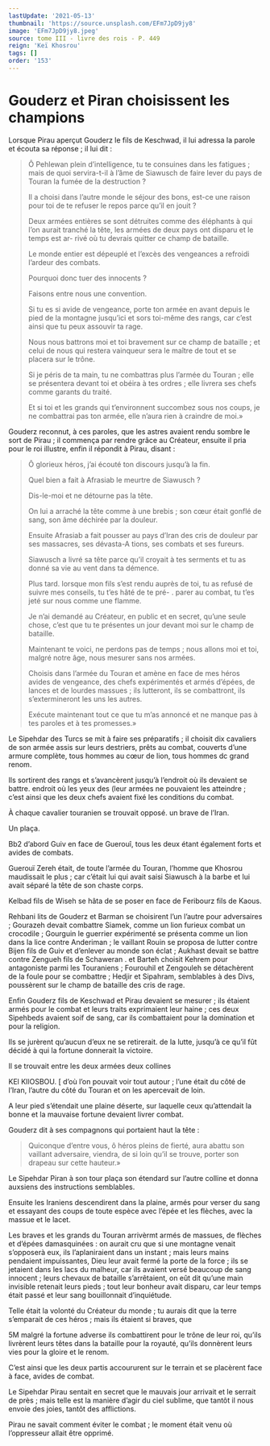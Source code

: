```yaml
---
lastUpdate: '2021-05-13'
thumbnail: 'https://source.unsplash.com/EFm7JpD9jy8'
image: 'EFm7JpD9jy8.jpeg'
source: tome III - livre des rois - P. 449
reign: 'Keï Khosrou'
tags: []
order: '153'
---
```


# Gouderz et Piran choisissent les champions

Lorsque Pirau aperçut Gouderz le fils de Keschwad, il lui adressa la parole et écouta sa réponse ; il lui dit :

> Ô Pehlewan plein d’intelligence, tu te consuines dans les fatigues ; mais de quoi servira-t-il à l’âme de Siawusch de faire lever du pays de Touran la fumée de la destruction ?
>
> Il a choisi dans l’autre monde le séjour des bons, est-ce une raison pour toi de te refuser le repos parce qu’il en jouit ?
>
> Deux armées entières se sont détruites comme des éléphants à qui l’on aurait tranché la tête, les armées de deux pays ont disparu et le temps est ar-
> rivé où tu devrais quitter ce champ de bataille.
>
> Le monde entier est dépeuplé et l’excès des vengeances a refroidi l’ardeur des combats.
>
> Pourquoi donc tuer des innocents ?
>
> Faisons entre nous une convention.
>
> Si tu es si avide de vengeance, porte ton armée en avant depuis le pied de la montagne jusqu’ici et sors toi-même des rangs, car c’est ainsi que tu peux assouvir ta rage.
>
> Nous nous battrons moi et toi bravement sur ce champ de bataille ; et celui de nous qui restera vainqueur sera le maître de tout et se placera sur le trône.
>
> Si je péris de ta main, tu ne combattras plus l’armée du Touran ; elle se présentera devant toi et obéira à tes ordres ; elle livrera ses chefs comme garants du traité.
>
> Et si toi et les grands qui t’environnent succombez sous nos coups, je ne combattrai pas ton armée, elle n’aura rien à craindre de moi.»

Gouderz reconnut, à ces paroles, que les astres avaient rendu sombre le sort de Pirau ; il commença par rendre grâce au Créateur, ensuite il pria pour le roi illustre, enfin il répondit à Pirau, disant :

> Ô glorieux héros, j’ai écouté ton discours jusqu’à la fin.
>
> Quel bien a fait à Afrasiab le meurtre de Siawusch ?
>
> Dis-le-moi et ne détourne pas la tête.
>
> On lui a arraché la tête comme à une brebis ; son cœur était gonflé de sang, son âme déchirée par la douleur.
>
> Ensuite Afrasiab a fait pousser au pays d’Iran des cris de douleur par ses massacres, ses dévasta-A tions, ses combats et ses fureurs.
>
> Siawusch a livré sa tête parce qu’il croyait à tes serments et tu as donné sa vie au vent dans ta démence.
>
> Plus tard. lorsque mon fils s’est rendu auprès de toi, tu as refusé de suivre mes conseils, tu t’es hâté de te pré-
> . parer au combat, tu t’es jeté sur nous comme une flamme.
>
> Je n’ai demandé au Créateur, en public et en secret, qu’une seule chose, c’est que tu te présentes un jour devant moi sur le champ de bataille.
>
> Maintenant te voici, ne perdons pas de temps ; nous allons moi et toi, malgré notre âge, nous mesurer sans nos armées.
>
> Choisis dans l’armée du Touran et amène en face de mes héros avides de vengeance, des chefs expérimentés et armés d’épées, de lances et de lourdes massues ; ils lutteront, ils se combattront, ils s’extermineront les uns les autres.
>
> Exécute maintenant tout ce que tu m’as annoncé et ne manque pas à tes paroles et à tes promesses.»

Le Sipehdar des Turcs se mit à faire ses préparatifs ; il choisit dix cavaliers de son armée assis sur leurs destriers, prêts au combat, couverts d’une armure complète, tous hommes au cœur de lion, tous hommes dc grand renom.

Ils sortirent des rangs et s’avancèrent jusqu’à l’endroit où ils devaient se battre. endroit où les yeux des (leur armées ne pouvaient les atteindre ; c’est ainsi que les deux chefs avaient fixé les conditions du combat.

À chaque cavalier touranien se trouvait opposé. un brave de l’Iran.

Un plaça.

Bb2 d’abord Guiv en face de Guerouî, tous les deux étant également forts et avides de combats.

Guerouï Zereh était, de toute l’armée du Touran, l’homme que Khosrou maudissait le plus ; car c’était lui qui avait saisi Siawusch à la barbe et lui avait séparé la tête de son chaste corps.

Kelbad fils de Wiseh se hâta de se poser en face de Feribourz fils de Kaous.

Rehbani lits de Gouderz et Barman se choisirent l’un l’autre pour adversaires ; Gourazeh devait combattre Siamek, comme un lion furieux combat un crocodile ; Gourguin le guerrier expérimenté se présenta comme un lion dans la lice contre Anderiman ; le vaillant Rouin se proposa de lutter contre Bijen fils de Guiv et d’enlever au monde son éclat ; Aukhast devait se battre contre Zengueh fils de Schaweran . et Barteh choisit Kehrem pour antagoniste parmi les Touraniens ; Fourouhil et Zengouleh se détachèrent de la foule pour se combattre ; Hedjir et Sipahram, semblables à des Divs, poussèrent sur le champ de bataille des cris de rage.

Enfin Gouderz fils de Keschwad et Pirau devaient se mesurer ; ils étaient armés pour le combat et leurs traits exprimaient leur haine ; ces deux Sipehbeds avaient soif de sang, car ils combattaient pour la domination et pour la religion.

Ils se jurèrent qu’aucun d’eux ne se retirerait. de la lutte, jusqu’à ce qu’il fût décidé à qui la fortune donnerait la victoire.

Il se trouvait entre les deux armées deux collines

KEl KIlOSBOU. [ d’où l’on pouvait voir tout autour ; l’une était du côté de l’Iran, l’autre du côté du Touran et on les apercevait de loin.

A leur pied s’étendait une plaine déserte, sur laquelle ceux qu’attendait la bonne et la mauvaise fortune devaient livrer combat.

Gouderz dit à ses compagnons qui portaient haut la tête :

> Quiconque d’entre vous, ô héros pleins de fierté, aura abattu son vaillant adversaire, viendra, de si loin qu’il se trouve, porter son drapeau sur cette hauteur.»

Le Sipehdar Piran à son tour plaça son étendard sur l’autre colline et donna auxsiens des instructions semblables.

Ensuite les Iraniens descendirent dans la plaine, armés pour verser du sang et essayant des coups de toute espèce avec l’épée et les flèches, avec la massue et le lacet.

Les braves et les grands du Touran arrivèrmt armés de massues, de flèches et d’épées damasquinées : on aurait cru que si une montagne venait s’opposerà eux, ils l’aplaniraient dans un instant ; mais leurs mains pendaient impuissantes, Dieu leur avait fermé la porte de la force ; ils se jetaient dans les lacs du malheur, car ils avaient versé beaucoup de sang innocent ; leurs chevaux de bataille s’arrêtaient, on eût dit qu’une main invisible retenait leurs pieds ; tout leur bonheur avait disparu, car leur temps était passé et leur sang bouillonnait d’inquiétude.

Telle était la volonté du Créateur du monde ; tu aurais dit que la terre s’emparait de ces héros ; mais ils étaient si braves, que

5M malgré la fortune adverse ils combattirent pour le trône de leur roi, qu’ils livrèrent leurs têtes dans la bataille pour la royauté, qu’ils donnèrent leurs vies pour la gloire et le renom.

C’est ainsi que les deux partis accoururent sur le terrain et se placèrent face à face, avides de combat.

Le Sipehdar Pirau sentait en secret que le mauvais jour arrivait et le serrait de près ; mais telle est la manière d’agir du ciel sublime, que tantôt il nous envoie des joies, tantôt des afflictions.

Pirau ne savait comment éviter le combat ; le moment était venu où l’oppresseur allait être opprimé.
